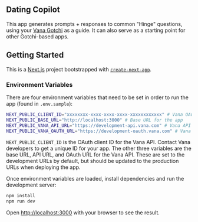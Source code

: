 ## Dating Copilot

This app generates prompts + responses to common "Hinge" questions, using your [Vana Gotchi](https://www.vana.com/) as a guide. It can also serve as a starting point for other Gotchi-based apps.

## Getting Started

This is a [Next.js](https://nextjs.org/) project bootstrapped with [`create-next-app`](https://github.com/vercel/next.js/tree/canary/packages/create-next-app).

### Environment Variables

There are four environment variables that need to be set in order to run the app (found in `.env.sample`):

```bash
NEXT_PUBLIC_CLIENT_ID="xxxxxxxx-xxxx-xxxx-xxxx-xxxxxxxxxxxx" # Vana OAuth client ID
NEXT_PUBLIC_BASE_URL="http://localhost:3000" # Base URL for the app
NEXT_PUBLIC_VANA_API_URL="https://development-api.vana.com" # Vana API URL
NEXT_PUBLIC_VANA_OAUTH_URL="https://development-oauth.vana.com" # Vana OAuth URL
```

`NEXT_PUBLIC_CLIENT_ID` is the OAuth client ID for the Vana API. Contact Vana developers to get a unique ID for your app. The other three variables are the base URL, API URL, and OAuth URL for the Vana API. These are set to the development URLs by default, but should be updated to the production URLs when deploying the app.

Once environment variables are loaded, install dependencies and run the development server:

```bash
npm install
npm run dev
```

Open [http://localhost:3000](http://localhost:3000) with your browser to see the result.